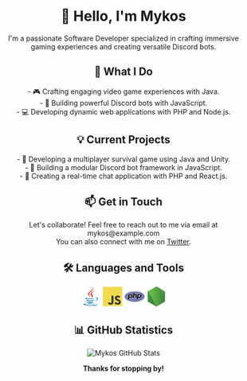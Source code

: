<!-- Introduction -->
<h1 align="center">👋 Hello, I'm Mykos</h1>
<p align="center">
  I'm a passionate Software Developer specialized in crafting immersive gaming experiences and creating versatile Discord bots.
</p>

<!-- Main Sections -->
<h2 align="center">🚀 What I Do</h2>
<p align="center">
  - 🎮 Crafting engaging video game experiences with Java.<br/>
  - 🤖 Building powerful Discord bots with JavaScript.<br/>
  - 💻 Developing dynamic web applications with PHP and Node.js.
</p>

<h2 align="center">💡 Current Projects</h2>
<p align="center">
  - 🌟 Developing a multiplayer survival game using Java and Unity.<br/>
  - 🤖 Building a modular Discord bot framework in JavaScript.<br/>
  - 🚀 Creating a real-time chat application with PHP and React.js.
</p>

<!-- Contact and Social Media -->
<h2 align="center">📫 Get in Touch</h2>
<p align="center">
  Let's collaborate! Feel free to reach out to me via email at mykos@example.com<br/>
  You can also connect with me on <a href="https://twitter.com/Booqtecca">Twitter</a>.
</p>

<!-- Languages and Tools -->
<h2 align="center">🛠️ Languages and Tools</h2>
<p align="center">
  <img src="https://raw.githubusercontent.com/devicons/devicon/master/icons/java/java-original.svg" alt="Java" width="40" height="40"/>
  <img src="https://raw.githubusercontent.com/devicons/devicon/master/icons/javascript/javascript-original.svg" alt="JavaScript" width="40" height="40"/>
  <img src="https://raw.githubusercontent.com/devicons/devicon/master/icons/php/php-original.svg" alt="PHP" width="40" height="40"/>
  <img src="https://raw.githubusercontent.com/devicons/devicon/master/icons/nodejs/nodejs-original.svg" alt="Node.js" width="40" height="40"/>
</p>

<!-- GitHub Stats -->
<h2 align="center">📊 GitHub Statistics</h2>
<p align="center">
  <img src="https://github-readme-stats.vercel.app/api?username=Booqtecca&show_icons=true&theme=gotham" alt="Mykos GitHub Stats"/>
</p>

<!-- Footer -->
<p align="center">
  <strong>Thanks for stopping by!</strong>
</p>
